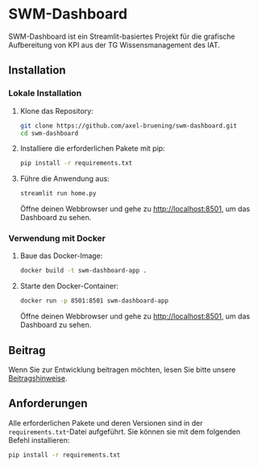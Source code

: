 # SWM-Dashboard

SWM-Dashboard ist ein Streamlit-basiertes Projekt für die grafische Aufbereitung von KPI aus der TG Wissensmanagement des IAT.

## Installation

### Lokale Installation

1. Klone das Repository:

    ```bash
    git clone https://github.com/axel-bruening/swm-dashboard.git
    cd swm-dashboard
    ```

2. Installiere die erforderlichen Pakete mit pip:

    ```bash
    pip install -r requirements.txt
    ```

3. Führe die Anwendung aus:

    ```bash
    streamlit run home.py
    ```

    Öffne deinen Webbrowser und gehe zu [http://localhost:8501](http://localhost:8501), um das Dashboard zu sehen.

### Verwendung mit Docker

1. Baue das Docker-Image:

    ```bash
    docker build -t swm-dashboard-app .
    ```

2. Starte den Docker-Container:

    ```bash
    docker run -p 8501:8501 swm-dashboard-app
    ```

    Öffne deinen Webbrowser und gehe zu [http://localhost:8501](http://localhost:8501), um das Dashboard zu sehen.

## Beitrag

Wenn Sie zur Entwicklung beitragen möchten, lesen Sie bitte unsere [Beitragshinweise](CONTRIBUTING.md).

## Anforderungen

Alle erforderlichen Pakete und deren Versionen sind in der `requirements.txt`-Datei aufgeführt. Sie können sie mit dem folgenden Befehl installieren:

```bash
pip install -r requirements.txt
